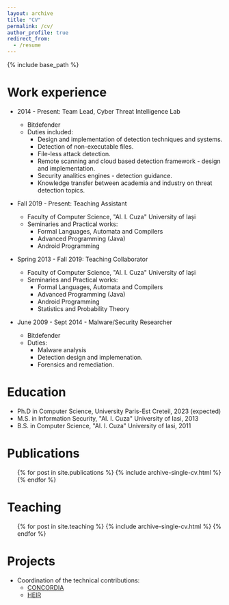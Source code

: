 ```yaml
---
layout: archive
title: "CV"
permalink: /cv/
author_profile: true
redirect_from:
  - /resume
---
```


{% include base_path %}


Work experience
======
* 2014 - Present: Team Lead, Cyber Threat Intelligence Lab
  * Bitdefender
  * Duties included: 
    * Design and implementation of detection techniques and systems.
    * Detection of non-executable files.
    * File-less attack detection.
    * Remote scanning and cloud based detection framework - design and implementation.
    * Security analitics engines - detection guidance.
    * Knowledge transfer between academia and industry on threat detection topics.

* Fall 2019 - Present: Teaching Assistant
  * Faculty of Computer Science, "Al. I. Cuza" University of Iași
  * Seminaries and Practical works:
    * Formal Languages, Automata and Compilers 
    * Advanced Programming (Java)
    * Android Programming


* Spring 2013 - Fall 2019: Teaching Collaborator
  * Faculty of Computer Science, "Al. I. Cuza" University of Iași
  * Seminaries and Practical works:
    * Formal Languages, Automata and Compilers 
    * Advanced Programming (Java)
    * Android Programming
    * Statistics and Probability Theory

* June 2009 - Sept 2014 - Malware/Security Researcher
  * Bitdefender
  * Duties:
    * Malware analysis 
    * Detection design and implemenation.
    * Forensics and remediation.

Education
======
* Ph.D in Computer Science, University Paris-Est Creteil, 2023 (expected)
* M.S. in Information Security, "Al. I. Cuza" University of Iasi, 2013
* B.S. in Computer Science, "Al. I. Cuza" University of Iasi, 2011



Publications
======
  <ul>{% for post in site.publications %}
    {% include archive-single-cv.html %}
  {% endfor %}</ul>
  
  
Teaching
======
  <ul>{% for post in site.teaching %}
    {% include archive-single-cv.html %}
  {% endfor %}</ul>
  
Projects
======
* Coordination of the technical contributions:
  * [CONCORDIA](https://www.concordia-h2020.eu/)
  * [HEIR](https://heir2020.eu/)
